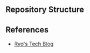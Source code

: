 ## Repository Structure


References
--------------

- [Ryo's Tech Blog](https://ryonakagami.github.io/)
